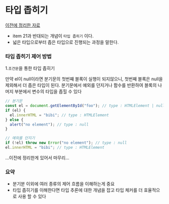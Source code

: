 # 타입 좁히기

[이전에 정리한 자료](https://github.com/lionleeee/typescript-TIL/blob/main/24072401_type%20Narrowing.md)

- item 21과 반대되는 개념이 `타입 좁히기` 이다.
- 넓은 타입으로부터 좁은 타입으로 진행되는 과정을 말한다.

### 타입 좁히기 제어 방법

1.`조건문`을 통한 타입 좁히기

만약 el이 null이라면 분기문의 첫번쨰 블록이 실행이 되지않으니, 첫번째 블록은 null을 제외해서 더 좁은 타입이 된다.
분기문에서 예외를 던지거나 함수를 반환하여 블록의 나머지 부분에서 변수의 타입을 좁힐 수 있다

```ts
// 분기문
const el = document.getElementById("foo"); // type : HTMLElement | null
if (el) {
  el.innerHTML = "bibi"; // type : HTMLElement
} else {
  alert("no element"); // type : null
}

// 예외를 던지기
if (!el) throw new Error("no element"); // type : null
el.innerHTML = "bibi"; // type : HTMLElement
```

...이전에 정리한게 있어서 마무리...

### 요약

- 분기분 이외에 여러 종류의 제어 흐름을 이해하는게 중요
- 타입 좁히기를 이해한다면 타입 추론에 대한 개념을 잡고 타입 체커를 더 효율적으로 사용 할 수 있다
